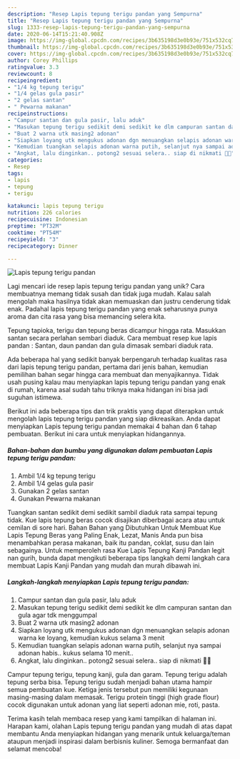 ```yaml
---
description: "Resep Lapis tepung terigu pandan yang Sempurna"
title: "Resep Lapis tepung terigu pandan yang Sempurna"
slug: 1333-resep-lapis-tepung-terigu-pandan-yang-sempurna
date: 2020-06-14T15:21:40.908Z
image: https://img-global.cpcdn.com/recipes/3b635198d3e0b93e/751x532cq70/lapis-tepung-terigu-pandan-foto-resep-utama.jpg
thumbnail: https://img-global.cpcdn.com/recipes/3b635198d3e0b93e/751x532cq70/lapis-tepung-terigu-pandan-foto-resep-utama.jpg
cover: https://img-global.cpcdn.com/recipes/3b635198d3e0b93e/751x532cq70/lapis-tepung-terigu-pandan-foto-resep-utama.jpg
author: Corey Phillips
ratingvalue: 3.3
reviewcount: 8
recipeingredient:
- "1/4 kg tepung terigu"
- "1/4 gelas gula pasir"
- "2 gelas santan"
- " Pewarna makanan"
recipeinstructions:
- "Campur santan dan gula pasir, lalu aduk"
- "Masukan tepung terigu sedikit demi sedikit ke dlm campuran santan dan gula agar tdk menggumpal"
- "Buat 2 warna utk masing2 adonan"
- "Siapkan loyang utk mengukus adonan dgn menuangkan selapis adonan warna ke loyang, kemudian kukus selama 3 menit"
- "Kemudian tuangkan selapis adonan warna putih, selanjut nya sampai adonan habis.. kukus selama 10 menit.."
- "Angkat, lalu dinginkan.. potong2 sesuai selera.. siap di nikmati 🤗😋"
categories:
- Resep
tags:
- lapis
- tepung
- terigu

katakunci: lapis tepung terigu 
nutrition: 226 calories
recipecuisine: Indonesian
preptime: "PT32M"
cooktime: "PT54M"
recipeyield: "3"
recipecategory: Dinner

---
```



![Lapis tepung terigu pandan](https://img-global.cpcdn.com/recipes/3b635198d3e0b93e/751x532cq70/lapis-tepung-terigu-pandan-foto-resep-utama.jpg)

Lagi mencari ide resep lapis tepung terigu pandan yang unik? Cara membuatnya memang tidak susah dan tidak juga mudah. Kalau salah mengolah maka hasilnya tidak akan memuaskan dan justru cenderung tidak enak. Padahal lapis tepung terigu pandan yang enak seharusnya punya aroma dan cita rasa yang bisa memancing selera kita.

Tepung tapioka, terigu dan tepung beras dicampur hingga rata. Masukkan santan secara perlahan sembari diaduk. Cara membuat resep kue lapis pandan : Santan, daun pandan dan gula dimasak sembari diaduk rata.

Ada beberapa hal yang sedikit banyak berpengaruh terhadap kualitas rasa dari lapis tepung terigu pandan, pertama dari jenis bahan, kemudian pemilihan bahan segar hingga cara membuat dan menyajikannya. Tidak usah pusing kalau mau menyiapkan lapis tepung terigu pandan yang enak di rumah, karena asal sudah tahu triknya maka hidangan ini bisa jadi suguhan istimewa.


Berikut ini ada beberapa tips dan trik praktis yang dapat diterapkan untuk mengolah lapis tepung terigu pandan yang siap dikreasikan. Anda dapat menyiapkan Lapis tepung terigu pandan memakai 4 bahan dan 6 tahap pembuatan. Berikut ini cara untuk menyiapkan hidangannya.

<!--inarticleads1-->

##### Bahan-bahan dan bumbu yang digunakan dalam pembuatan Lapis tepung terigu pandan:

1. Ambil 1/4 kg tepung terigu
1. Ambil 1/4 gelas gula pasir
1. Gunakan 2 gelas santan
1. Gunakan  Pewarna makanan


Tuangkan santan sedikit demi sedikit sambil diaduk rata sampai tepung tidak. Kue lapis tepung beras cocok disajikan diberbagai acara atau untuk cemilan di sore hari. Bahan Bahan yang Dibutuhkan Untuk Membuat Kue Lapis Tepung Beras yang Paling Enak, Lezat, Manis Anda pun bisa menambahkan perasa makanan, baik itu pandan, coklat, susu dan lain sebagainya. Untuk memperoleh rasa Kue Lapis Tepung Kanji Pandan legit nan gurih, bunda dapat mengikuti beberapa tips langkah demi langkah cara membuat Lapis Kanji Pandan yang mudah dan murah dibawah ini. 

<!--inarticleads2-->

##### Langkah-langkah menyiapkan Lapis tepung terigu pandan:

1. Campur santan dan gula pasir, lalu aduk
1. Masukan tepung terigu sedikit demi sedikit ke dlm campuran santan dan gula agar tdk menggumpal
1. Buat 2 warna utk masing2 adonan
1. Siapkan loyang utk mengukus adonan dgn menuangkan selapis adonan warna ke loyang, kemudian kukus selama 3 menit
1. Kemudian tuangkan selapis adonan warna putih, selanjut nya sampai adonan habis.. kukus selama 10 menit..
1. Angkat, lalu dinginkan.. potong2 sesuai selera.. siap di nikmati 🤗😋


Campur tepung terigu, tepung kanji, gula dan garam. Tepung terigu adalah tepung serba bisa. Tepung terigu sudah menjadi bahan utama hampir semua pembuatan kue. Ketiga jenis tersebut pun memiliki kegunaan masing-masing dalam memasak. Terigu protein tinggi (high grade flour) cocok digunakan untuk adonan yang liat seperti adonan mie, roti, pasta. 

Terima kasih telah membaca resep yang kami tampilkan di halaman ini. Harapan kami, olahan Lapis tepung terigu pandan yang mudah di atas dapat membantu Anda menyiapkan hidangan yang menarik untuk keluarga/teman ataupun menjadi inspirasi dalam berbisnis kuliner. Semoga bermanfaat dan selamat mencoba!
